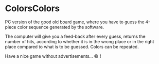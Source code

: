 # ColorsColors
PC version of the good old board game, where you have to guess the 4-piece color sequence generated by the software. 

The computer will give you a feed-back after every guess, returns the number of hits, 
according to whether it is in the wrong place or in the right place compared to what is to be guessed.
Colors can be repeated.

Have a nice game without advertisements... :smile: !
